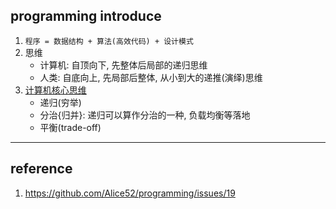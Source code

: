 ## programming introduce

1. `程序 = 数据结构 + 算法(高效代码) + 设计模式`
2. 思维
   - 计算机: 自顶向下, 先整体后局部的递归思维
   - 人类: 自底向上, 先局部后整体, 从小到大的递推(演绎)思维
3. [计算机核心思维](bilibili.com/video/BV1sa411P7Fj)
   - 递归(穷举)
   - 分治{归并}: 递归可以算作分治的一种, 负载均衡等落地
   - 平衡(trade-off)

---

## reference

1. https://github.com/Alice52/programming/issues/19
